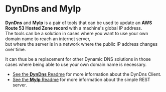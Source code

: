 # DynDns and MyIp

**DynDns** and **MyIp** is a pair of tools that can be used to update an **AWS Route 53 Hosted Zone record** with a machine's global IP address.  
The tools can be a solution in cases where you want to use your own domain name to reach an internet server,  
but where the server is in a network where the public IP address changes over time.

It can thus be a replacement for other Dynamic DNS solutions in those cases where being able to use your own domain name is necessary.


- [See the **DynDns** Readme](readme_dyndns) for more information about the DynDns Client.
- [See the **MyIp** Readme](readme_myip) for more information about the simple REST server.

